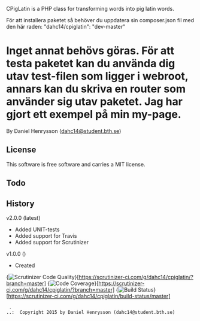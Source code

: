 CPigLatin is a PHP class for transforming words into pig latin words.

För att installera paketet så behöver du uppdatera sin composer.json fil med den här raden: "dahc14/cpiglatin": "dev-master"

Inget annat behövs göras. För att testa paketet kan du använda dig utav test-filen som ligger i webroot, annars kan du skriva en router som använder sig utav paketet. Jag har gjort ett exempel på min my-page.
==================================

By Daniel Henrysson (dahc14@student.bth.se)

License
----------------------------------

This software is free software and carries a MIT license.

Todo
----------------------------------

History
----------------------------------

v2.0.0 (latest)

* Added UNIT-tests
* Added support for Travis
* Added support for Scrutinizer

v1.0.0 ()

* Created

{<img src="https://scrutinizer-ci.com/g/dahc14/cpiglatin/badges/quality-score.png?b=master" alt="Scrutinizer Code Quality" />}[https://scrutinizer-ci.com/g/dahc14/cpiglatin/?branch=master]
{<img src="https://scrutinizer-ci.com/g/dahc14/cpiglatin/badges/coverage.png?b=master" alt="Code Coverage" />}[https://scrutinizer-ci.com/g/dahc14/cpiglatin/?branch=master]
{<img src="https://scrutinizer-ci.com/g/dahc14/cpiglatin/badges/build.png?b=master" alt="Build Status" />}[https://scrutinizer-ci.com/g/dahc14/cpiglatin/build-status/master]

```
 .   
..:  Copyright 2015 by Daniel Henrysson (dahc14@student.bth.se)
```